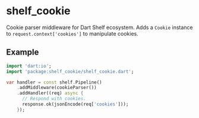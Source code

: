 # shelf_cookie

Cookie parser middleware for Dart Shelf ecosystem.
Adds a `Cookie` instance to `request.context['cookies']` to manipulate cookies.

## Example

```dart
import 'dart:io';
import 'package:shelf_cookie/shelf_cookie.dart';

var handler = const shelf.Pipeline()
    .addMiddleware(cookieParser())
    .addHandler((req) async {
      // Respond with cookies.
      response.ok(jsonEncode(req['cookies']));
    });
```
